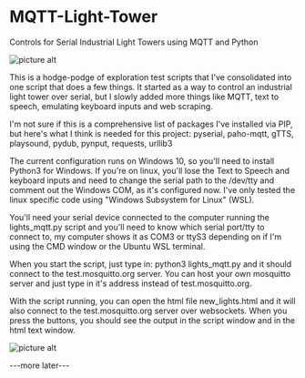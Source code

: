 # MQTT-Light-Tower
Controls for Serial Industrial Light Towers using MQTT and Python

![picture alt](https://xenophod.net/images/20191105_144926_1.gif "Animated gif")


This is a hodge-podge of exploration test scripts that I've consolidated into one script that does a few things.
It started as a way to control an industrial light tower over serial, but I slowly added more things like MQTT, text to speech, emulating keyboard inputs and web scraping.

I'm not sure if this is a comprehensive list of packages I've installed via PIP, but here's what I think is needed for this project:
pyserial, 
paho-mqtt, 
gTTS, 
playsound, 
pydub, 
pynput, 
requests, 
urllib3

The current configuration runs on Windows 10, so you'll need to install Python3 for Windows. If you're on linux, you'll lose the Text to Speech and keyboard inputs and need to change the serial path to the /dev/tty and comment out the Windows COM, as it's configured now. I've only tested the linux specific code using "Windows Subsystem for Linux" (WSL).

You'll need your serial device connected to the computer running the lights_mqtt.py script and you'll need to know which serial port/tty to connect to, my computer shows it as COM3 or ttyS3 depending on if I'm using the CMD window or the Ubuntu WSL terminal.

When you start the script, just type in:  python3 lights_mqtt.py  and it should connect to the test.mosquitto.org server. You can host your own mosquitto server and just type in it's address instead of test.mosquitto.org.

With the script running, you can open the html file new_lights.html and it will also connect to the test.mosquitto.org server over websockets. When you press the buttons, you should see the output in the script window and in the html text window.


![picture alt](https://xenophod.net/images/2019-11-05_14-54-47.png "html control panel")




---more later---

